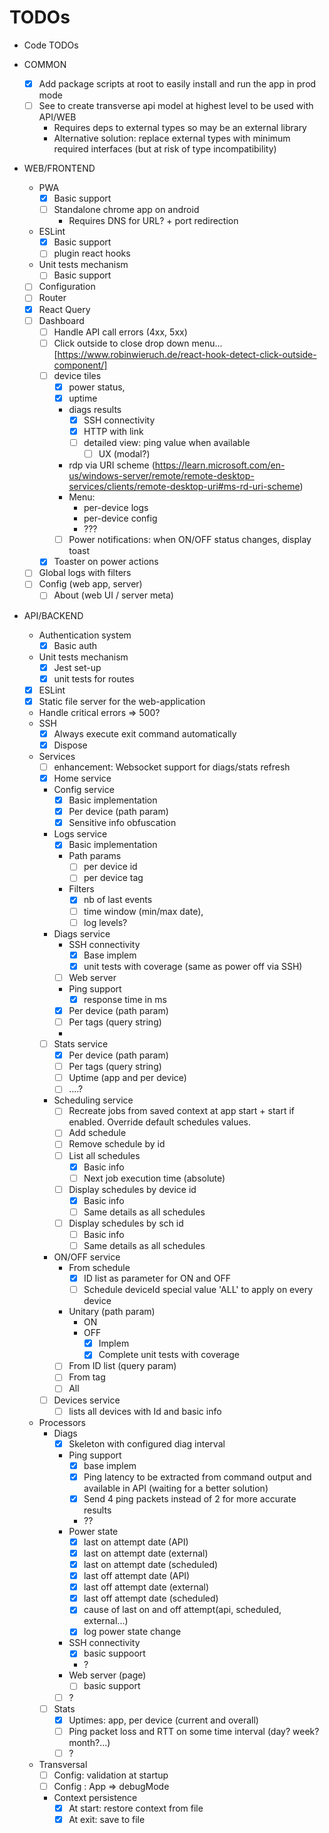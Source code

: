 TODOs
=====
- Code TODOs

- COMMON
  - [X] Add package scripts at root to easily install and run the app in prod mode
  - [ ] See to create transverse api model at highest level to be used with API/WEB
    - Requires deps to external types so may be an external library
    - Alternative solution: replace external types with minimum required interfaces (but at risk of type incompatibility)

- WEB/FRONTEND
  - PWA
    - [X] Basic support
    - [ ] Standalone chrome app on android
      - Requires DNS for URL? + port redirection
  - ESLint
    - [X] Basic support
    - [ ] plugin react hooks
  - Unit tests mechanism
    - [ ] Basic support
  - [ ] Configuration
  - [ ] Router
  - [X] React Query
  - [ ] Dashboard
    - [ ] Handle API call errors (4xx, 5xx)
    - [ ] Click outside to close drop down menu...  [https://www.robinwieruch.de/react-hook-detect-click-outside-component/]
    - [ ] device tiles
      - [X] power status,
      - [X] uptime
      - diags results
        - [X] SSH connectivity
        - [X] HTTP with link
        - [ ] detailed view: ping value when available
            - [ ] UX (modal?)
      - rdp via URI scheme (https://learn.microsoft.com/en-us/windows-server/remote/remote-desktop-services/clients/remote-desktop-uri#ms-rd-uri-scheme)
      - Menu: 
        - per-device logs
        - per-device config
        - ???
      - [ ] Power notifications: when ON/OFF status changes, display toast
    - [X] Toaster on power actions
  - [ ] Global logs with filters
  - [ ] Config (web app, server)
    - [ ] About (web UI / server meta)

- API/BACKEND
  - Authentication system
    - [X] Basic auth
  - Unit tests mechanism
    - [X] Jest set-up
    - [X] unit tests for routes
  - [X] ESLint
  - [X] Static file server for the web-application
  - Handle critical errors => 500?
  - SSH
    - [X] Always execute exit command automatically
    - [X] Dispose
  - Services
    - [ ] enhancement: Websocket support for diags/stats refresh
    - [X] Home service
    - Config service
      - [X] Basic implementation
      - [X] Per device (path param)
      - [X] Sensitive info obfuscation
    - Logs service
      - [X] Basic implementation
      - Path params
        - [ ] per device id
        - [ ] per device tag        
      - Filters 
        - [X] nb of last events
        - [ ] time window (min/max date),
        - [ ] log levels?
    - Diags service
      - SSH connectivity
        - [X] Base implem
        - [X] unit tests with coverage (same as power off via SSH)
      - [ ] Web server
      - Ping support
        - [X] response time in ms
      - [X] Per device (path param)
      - [ ] Per tags (query string)
      - 
    - [ ] Stats service
      - [X] Per device (path param)
      - [ ] Per tags (query string)
      - [ ] Uptime (app and per device)
      - [ ] ....?
    - Scheduling service
      - [ ] Recreate jobs from saved context at app start + start if enabled. Override default schedules values.
      - [ ] Add schedule
      - [ ] Remove schedule by id
      - [ ] List all schedules
        - [X] Basic info
        - [ ] Next job execution time (absolute)
      - [ ] Display schedules by device id
        - [X] Basic info
        - [ ] Same details as all schedules
      - [ ] Display schedules by sch id
        - [ ] Basic info
        - [ ] Same details as all schedules
    - ON/OFF service
      - From schedule
        - [X] ID list as parameter for ON and OFF
        - [ ] Schedule deviceId special value 'ALL' to apply on every device
      - Unitary (path param)
        - ON
        - OFF
          - [X] Implem
          - [X] Complete unit tests with coverage
      - [ ] From ID list (query param)
      - [ ] From tag
      - [ ] All
    - [ ] Devices service
      - [ ] lists all devices with Id and basic info
  - Processors
    - Diags
      - [X] Skeleton with configured diag interval
      - Ping support
        - [X] base implem
        - [X] Ping latency to be extracted from command output and available in API (waiting for a better solution)
        - [X] Send 4 ping packets instead of 2 for more accurate results
        - ??
      - Power state
        - [X] last on attempt date (API)
        - [X] last on attempt date (external)
        - [X] last on attempt date (scheduled)
        - [X] last off attempt date (API)
        - [X] last off attempt date (external)
        - [X] last off attempt date (scheduled)
        - [X] cause of last on and off attempt(api, scheduled, external...)
        - [X] log power state change
      - SSH connectivity
        - [X] basic suppoort
        - ?
      - Web server (page)
        - [ ] basic support
      - [ ] ?
    - [ ] Stats
      - [X] Uptimes: app, per device (current and overall)
      - [ ] Ping packet loss and RTT on some time interval (day? week? month?...)
      - [ ] ?
  - Transversal
    - [ ] Config: validation at startup
    - [ ] Config : App => debugMode
    - Context persistence
      - [X] At start: restore context from file
      - [X] At exit: save to file
